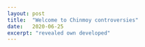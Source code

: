 ```yaml
---
layout: post
title:  "Welcome to Chinmoy controversies"
date:   2020-06-25
excerpt: "revealed own developed"
---
```

